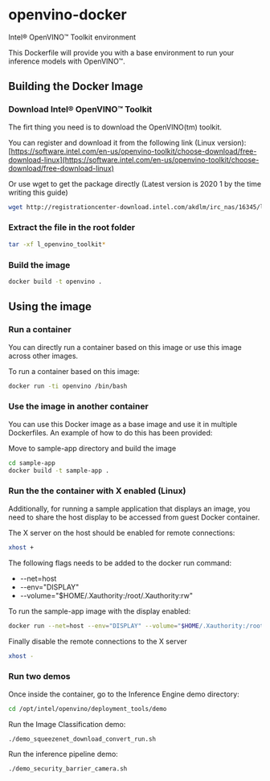 # openvino-docker

Intel® OpenVINO™ Toolkit environment

This Dockerfile will provide you with a base environment to run your inference models with OpenVINO™.

## Building the Docker Image

### Download Intel® OpenVINO™ Toolkit

The firt thing you need is to download the OpenVINO(tm) toolkit.

You can register and download it from the following link (Linux version):
[https://software.intel.com/en-us/openvino-toolkit/choose-download/free-download-linux](https://software.intel.com/en-us/openvino-toolkit/choose-download/free-download-linux)

Or use wget to get the package directly (Latest version is 2020 1 by the time writing this guide)

``` bash
wget http://registrationcenter-download.intel.com/akdlm/irc_nas/16345/l_openvino_toolkit_p_2020.1.023.tgz
```

### Extract the file in the root folder

``` bash
tar -xf l_openvino_toolkit*
```

### Build the image

``` bash
docker build -t openvino .
```

## Using the image

### Run a container

You can directly run a container based on this image or use this image across other images.

To run a container based on this image:

``` bash
docker run -ti openvino /bin/bash
```

### Use the image in another container

You can use this Docker image as a base image and use it in multiple Dockerfiles. An example of how to do this has been provided:

Move to sample-app directory and build the image

``` bash
cd sample-app
docker build -t sample-app .
```

### Run the the container with X enabled (Linux)

Additionally, for running a sample application that displays an image, you need to share the host display to be accessed from guest Docker container.

The X server on the host should be enabled for remote connections:

``` bash
xhost +
```

The following flags needs to be added to the docker run command:

* --net=host
* --env="DISPLAY"
* --volume="$HOME/.Xauthority:/root/.Xauthority:rw"

To run the sample-app image with the display enabled:

``` bash
docker run --net=host --env="DISPLAY" --volume="$HOME/.Xauthority:/root/.Xauthority:rw" -ti sample-app /bin/bash
```

Finally disable the remote connections to the X server

``` bash
xhost -
```

### Run two demos

Once inside the container, go to the Inference Engine demo directory:

``` bash
cd /opt/intel/openvino/deployment_tools/demo
```

Run the Image Classification demo:

``` bash
./demo_squeezenet_download_convert_run.sh
```

Run the inference pipeline demo:

``` bash
./demo_security_barrier_camera.sh
```
